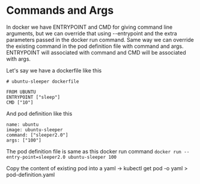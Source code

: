 # Commands and Args

In docker we have ENTRYPOINT and CMD for giving command line arguments, but we can override that using --entrypoint and the extra parameters passed in the docker run command. Same way we can override the existing command in the pod definition file with command and args. ENTRYPOINT will associated with command and CMD will be associated with args. 

Let's say we have a dockerfile like this
```
# ubuntu-sleeper dockerfile

FROM UBUNTU
ENTRYPOINT ["sleep"]
CMD ["10"]
```

And pod definition like this
```
name: ubuntu
image: ubuntu-sleeper
command: ["sleeper2.0"]
args: ["100"]
```

The pod definition file is same as this docker run command `docker run --entry-point=sleeper2.0 ubuntu-sleeper 100`

Copy the content of existing pod into a yaml -> kubectl get pod <pod-name> -o yaml > pod-definition.yaml